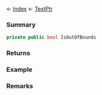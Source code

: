 ← [Index](Api-Index) ← [TextPtr](VRage.Game.ModAPI.Ingame.Utilities.TextPtr)

### Summary

```csharp
private public bool IsOutOfBounds
```

### Returns

### Example

### Remarks

